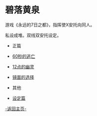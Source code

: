 ﻿# 碧落黄泉
	
游戏《永远的7日之都》，指挥使X安托向同人。

私设成堆。双线双安托设定。

+ 正篇<br>
 + [60秒的逃亡](Story/TaoWang-B.md)
 + [12点的幽灵](Story/YouLing-H.md)
 + [镜面的选择](Story/JingMian-H.md)
	
+ 其他<br>	
 + [设定篇](BiLuoHuangQuan.md)<br>



[-返回主页-](../../README.md)